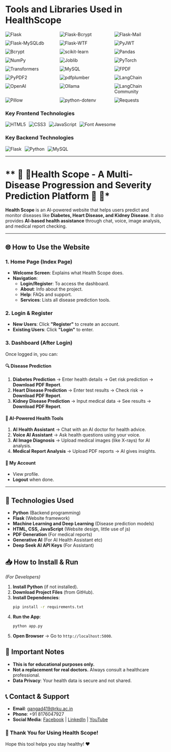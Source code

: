 # **Tools and Libraries Used in HealthScope**  

<div style="display: flex; flex-wrap: wrap; gap: 10px;">  
  <!-- Web Framework & Backend -->
  <img src="https://img.shields.io/badge/Flask-000000?style=flat&logo=flask&logoColor=white" alt="Flask" style="flex: 1 1 30%;">
  <img src="https://img.shields.io/badge/Flask_Bcrypt-FF0000?style=flat&logo=flask&logoColor=white" alt="Flask-Bcrypt" style="flex: 1 1 30%;">
  <img src="https://img.shields.io/badge/Flask_Mail-0078D4?style=flat&logo=microsoft-outlook&logoColor=white" alt="Flask-Mail" style="flex: 1 1 30%;">
  <img src="https://img.shields.io/badge/Flask_MySQLdb-4479A1?style=flat&logo=mysql&logoColor=white" alt="Flask-MySQLdb" style="flex: 1 1 30%;">
  <img src="https://img.shields.io/badge/Flask_WTF-000000?style=flat&logo=flask&logoColor=white" alt="Flask-WTF" style="flex: 1 1 30%;">

  <!-- Authentication & Security -->
  <img src="https://img.shields.io/badge/PyJWT-000000?style=flat&logo=json-web-tokens&logoColor=white" alt="PyJWT" style="flex: 1 1 30%;">
  <img src="https://img.shields.io/badge/Bcrypt-003366?style=flat&logo=python&logoColor=white" alt="Bcrypt" style="flex: 1 1 30%;">

  <!-- Data Processing & ML -->
  <img src="https://img.shields.io/badge/scikit_learn-F7931E?style=flat&logo=scikit-learn&logoColor=white" alt="scikit-learn" style="flex: 1 1 30%;">
  <img src="https://img.shields.io/badge/Pandas-150458?style=flat&logo=pandas&logoColor=white" alt="Pandas" style="flex: 1 1 30%;">
  <img src="https://img.shields.io/badge/NumPy-013243?style=flat&logo=numpy&logoColor=white" alt="NumPy" style="flex: 1 1 30%;">
  <img src="https://img.shields.io/badge/Joblib-1A202C?style=flat&logo=python&logoColor=white" alt="Joblib" style="flex: 1 1 30%;">
  <img src="https://img.shields.io/badge/PyTorch-EE4C2C?style=flat&logo=pytorch&logoColor=white" alt="PyTorch" style="flex: 1 1 30%;">
  <img src="https://img.shields.io/badge/Transformers-FFD43B?style=flat&logo=huggingface&logoColor=black" alt="Transformers" style="flex: 1 1 30%;">

  <!-- Database -->
  <img src="https://img.shields.io/badge/MySQL-4479A1?style=flat&logo=mysql&logoColor=white" alt="MySQL" style="flex: 1 1 30%;">

  <!-- PDF Generation -->
  <img src="https://img.shields.io/badge/FPDF-008000?style=flat&logo=pdf&logoColor=white" alt="FPDF" style="flex: 1 1 30%;">
  <img src="https://img.shields.io/badge/PyPDF2-FF0000?style=flat&logo=adobe-acrobat-reader&logoColor=white" alt="PyPDF2" style="flex: 1 1 30%;">
  <img src="https://img.shields.io/badge/pdfplumber-000080?style=flat&logo=pdf&logoColor=white" alt="pdfplumber" style="flex: 1 1 30%;">

  <!-- AI Features -->
  <img src="https://img.shields.io/badge/LangChain-00A67E?style=flat&logo=python&logoColor=white" alt="LangChain" style="flex: 1 1 30%;">
  <img src="https://img.shields.io/badge/OpenAI-412991?style=flat&logo=openai&logoColor=white" alt="OpenAI" style="flex: 1 1 30%;">
  <img src="https://img.shields.io/badge/Ollama-585858?style=flat&logo=ollama&logoColor=white" alt="Ollama" style="flex: 1 1 30%;">
  <img src="https://img.shields.io/badge/LangChain_Community-00A67E?style=flat&logo=python&logoColor=white" alt="LangChain Community" style="flex: 1 1 30%;">

  <!-- Image Processing -->
  <img src="https://img.shields.io/badge/Pillow-3776AB?style=flat&logo=python&logoColor=white" alt="Pillow" style="flex: 1 1 30%;">

  <!-- Utilities -->
  <img src="https://img.shields.io/badge/python_dotenv-3776AB?style=flat&logo=python&logoColor=white" alt="python-dotenv" style="flex: 1 1 30%;">
  <img src="https://img.shields.io/badge/Requests-3776AB?style=flat&logo=python&logoColor=white" alt="Requests" style="flex: 1 1 30%;">
</div>

### **Key Frontend Technologies**

<div style="display: flex; flex-wrap: wrap; gap: 10px;">
  <img src="https://img.shields.io/badge/HTML5-E34F26?style=flat&logo=html5&logoColor=white" alt="HTML5">
  <img src="https://img.shields.io/badge/CSS3-1572B6?style=flat&logo=css3&logoColor=white" alt="CSS3"> 
  <img src="https://img.shields.io/badge/JavaScript-F7DF1E?style=flat&logo=javascript&logoColor=black" alt="JavaScript">
  <img src="https://img.shields.io/badge/Font_Awesome-528DD7?style=flat&logo=font-awesome&logoColor=white" alt="Font Awesome">
</div>

### **Key Backend Technologies** 

<div style="display: flex; flex-wrap: wrap; gap: 10px;">
  <img src="https://img.shields.io/badge/Flask-000000?style=flat&logo=flask&logoColor=white" alt="Flask">
  <img src="https://img.shields.io/badge/Python-3776AB?style=flat&logo=python&logoColor=white" alt="Python">
  <img src="https://img.shields.io/badge/MySQL-4479A1?style=flat&logo=mysql&logoColor=white" alt="MySQL">
</div>

-------------------------------

# ** 🤖 💊Health Scope - A Multi-Disease Progression and Severity Prediction Platform 🔬 🧬*

**Health Scope** is an AI-powered website that helps users predict and monitor diseases like **Diabetes, Heart Disease, and Kidney Disease**. It also provides **AI-based health assistance** through chat, voice, image analysis, and medical report checking.  

---

## **🌐 How to Use the Website**  

### **1. Home Page (Index Page)**  
- **Welcome Screen**: Explains what Health Scope does.  
- **Navigation**:  
  - **Login/Register**: To access the dashboard.  
  - **About**: Info about the project.  
  - **Help**: FAQs and support.  
  - **Services**: Lists all disease prediction tools.  

### **2. Login & Register**  
- **New Users**: Click **"Register"** to create an account.  
- **Existing Users**: Click **"Login"** to enter.  

### **3. Dashboard (After Login)**  
Once logged in, you can:  

#### **🔍 Disease Prediction**  
1. **Diabetes Prediction** → Enter health details → Get risk prediction → **Download PDF Report**.  
2. **Heart Disease Prediction** → Enter test results → Check risk → **Download PDF Report**.  
3. **Kidney Disease Prediction** → Input medical data → See results → **Download PDF Report**.  

#### **🤖 AI-Powered Health Tools**  
1. **AI Health Assistant** → Chat with an AI doctor for health advice.  
2. **Voice AI Assistant** → Ask health questions using your voice.  
3. **AI Image Diagnosis** → Upload medical images (like X-rays) for AI analysis.  
4. **Medical Report Analysis** → Upload PDF reports → AI gives insights.  

#### **👤 My Account**  
- View profile.  
- **Logout** when done.  

---

## **🔧 Technologies Used**  
- **Python** (Backend programming)  
- **Flask** (Website framework)  
- **Machine Learning and Deep Learning** (Disease prediction models)  
- **HTML, CSS, JavaScript** (Website design, little use of js)  
- **PDF Generation** (For medical reports)  
- **Generative AI** (For AI Health Assistant etc)
- **Deep Seek AI API Keys** (For Assistant)

## **📥 How to Install & Run**  
*(For Developers)*  

1. **Install Python** (if not installed).  
2. **Download Project Files** (from GitHub).  
3. **Install Dependencies**:  
   ```sh
   pip install -r requirements.txt
   ```
4. **Run the App**:  
   ```sh
   python app.py
   ```
5. **Open Browser** → Go to `http://localhost:5000`.  


## **📜 Important Notes**  
- **This is for educational purposes only.**  
- **Not a replacement for real doctors.** Always consult a healthcare professional.  
- **Data Privacy**: Your health data is secure and not shared.  


## **📞 Contact & Support**  
- **Email**: gangad419@rku.ac.in  
- **Phone**: +91 8176047927  
- **Social Media**: [Facebook](https://www.facebook.com/gangad143) | [LinkedIn](https://www.linkedin.com/in/angadgupta143/) | [YouTube](https://www.youtube.com/@greenature143)  


### **🚀 Thank You for Using Health Scope!**  
Hope this tool helps you stay healthy! ❤️  
   
